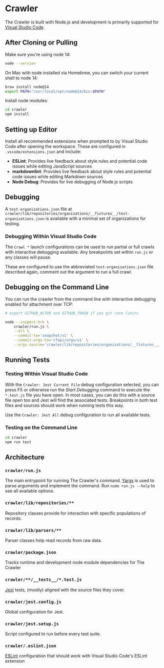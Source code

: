 # Crawler

The Crawler is built with Node.js and development is primarily supported for [Visual Studio Code](https://code.visualstudio.com/).

## After Cloning or Pulling

Make sure you're using node 14:

```bash
node --version
```

On Mac with node installed via Homebrew, you can switch your current shell to node 14:

```bash
brew install node@14
export PATH="/usr/local/opt/node@14/bin:$PATH"
```

Install node modules:

```bash
cd crawler
npm install
```

## Setting up Editor

Install all recommended extensions when prompted to by Visual Studio Code after opening the workspace. These are configured in `.vscode/extensions.json` and include:

- **ESLint**: Provides live feedback about style rules and potential code issues while editing JavaScript sources
- **markdownlint**: Provides live feedback about style rules and potential code issues while editing Markdown sources
- **Node Debug**: Provides for live debugging of Node.js scripts

## Debugging

A `test-organizations.json` file at `crawler/lib/repositories/organizations/__fixtures__/test-organizations.json` is available with a minimal set of organizations for testing.

### Debugging Within Visual Studio Code

The `Crawl *` launch configurations can be used to run partial or full crawls with interactive debugging available. Any breakpoints set within `run.js` or any classes will pause.

These are configured to use the abbreviated `test-organizations.json` file described again, comment out the argument to run a full crawl.

## Debugging on the Command Line

You can run the crawler from the command line with interactive debugging enabled for attachment over TCP:

```bash
# export GITHUB_ACTOR and GITHUB_TOKEN if you git rate limits

node --inspect-brk \
    crawler/run.js \
    --all \
    --commit-to='snapshot/v1' \
    --commit-orgs-to='cfapi/orgs/v1' \
    --orgs-source='crawler/lib/repositories/organizations/__fixtures__/test-organizations.json'
```

## Running Tests

### Testing Within Visual Studio Code

With the `Crawler: Jest Current File` debug configuration selected, you can press F5 or otherwise run the *Start Debugging* command to execute the `*.test.js` file you have open. In most cases, you can do this with a source file open too and Jest will find the associated tests. Breakpoints in both test files and sources should work when running tests this way.

Use the `Crawler: Jest All` debug configuration to run all available tests.

### Testing on the Command Line

```bash
cd crawler
npm run test
```

## Architecture

### `crawler/run.js`

The main entrypoint for running The Crawler's command. [Yargs](http://yargs.js.org/) is used to parse arguments and implement the command. Run `node run.js --help` to see all available options.

### `crawler/lib/repositories/**`

Repository classes provide for interaction with specific populations of records.

### `crawler/lib/parsers/**`

Parser classes help read records from raw data.

### `crawler/package.json`

Tracks runtime and development node module dependencies for The Crawler

### `crawler/**/__tests__/*.test.js`

[Jest](https://jestjs.io/) tests, (mostly) aligned with the source files they cover.

### `crawler/jest.config.js`

Global configuration for Jest.

### `crawler/jest.setup.js`

Script configured to run before every test suite.

### `crawler/.eslint.json`

[ESLint](https://eslint.org/) configuration that should work with Visual Studio Code's ESLint extension
